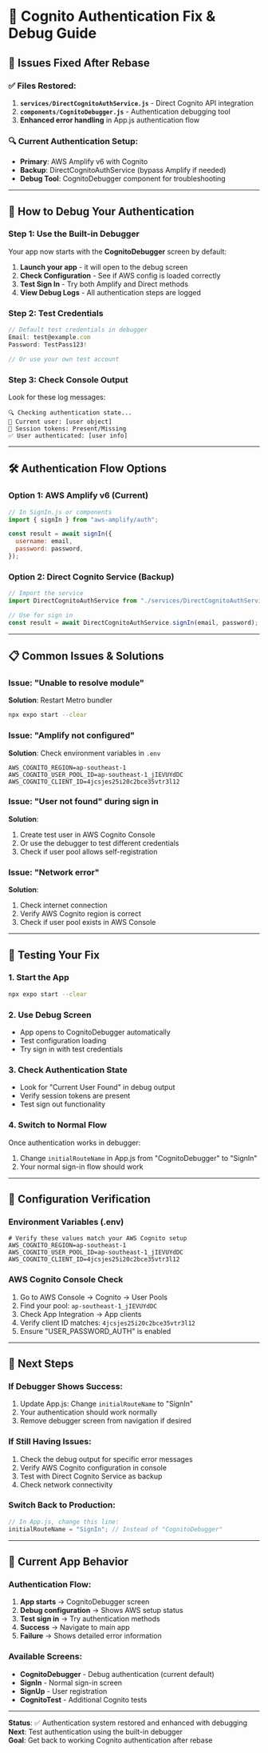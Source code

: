 # 🔧 Cognito Authentication Fix & Debug Guide

## 🚨 **Issues Fixed After Rebase**

### **✅ Files Restored:**

1. **`services/DirectCognitoAuthService.js`** - Direct Cognito API integration
2. **`components/CognitoDebugger.js`** - Authentication debugging tool
3. **Enhanced error handling** in App.js authentication flow

### **🔍 Current Authentication Setup:**

- **Primary**: AWS Amplify v6 with Cognito
- **Backup**: DirectCognitoAuthService (bypass Amplify if needed)
- **Debug Tool**: CognitoDebugger component for troubleshooting

---

## 🧪 **How to Debug Your Authentication**

### **Step 1: Use the Built-in Debugger**

Your app now starts with the **CognitoDebugger** screen by default:

1. **Launch your app** - it will open to the debug screen
2. **Check Configuration** - See if AWS config is loaded correctly
3. **Test Sign In** - Try both Amplify and Direct methods
4. **View Debug Logs** - All authentication steps are logged

### **Step 2: Test Credentials**

```javascript
// Default test credentials in debugger
Email: test@example.com
Password: TestPass123!

// Or use your own test account
```

### **Step 3: Check Console Output**

Look for these log messages:

```
🔍 Checking authentication state...
👤 Current user: [user object]
🎫 Session tokens: Present/Missing
✅ User authenticated: [user info]
```

---

## 🛠️ **Authentication Flow Options**

### **Option 1: AWS Amplify v6 (Current)**

```javascript
// In SignIn.js or components
import { signIn } from "aws-amplify/auth";

const result = await signIn({
  username: email,
  password: password,
});
```

### **Option 2: Direct Cognito Service (Backup)**

```javascript
// Import the service
import DirectCognitoAuthService from "./services/DirectCognitoAuthService";

// Use for sign in
const result = await DirectCognitoAuthService.signIn(email, password);
```

---

## 📋 **Common Issues & Solutions**

### **Issue: "Unable to resolve module"**

**Solution**: Restart Metro bundler

```bash
npx expo start --clear
```

### **Issue: "Amplify not configured"**

**Solution**: Check environment variables in `.env`

```env
AWS_COGNITO_REGION=ap-southeast-1
AWS_COGNITO_USER_POOL_ID=ap-southeast-1_jIEVUYdDC
AWS_COGNITO_CLIENT_ID=4jcsjes25i20c2bce35vtr3l12
```

### **Issue: "User not found" during sign in**

**Solution**:

1. Create test user in AWS Cognito Console
2. Or use the debugger to test different credentials
3. Check if user pool allows self-registration

### **Issue: "Network error"**

**Solution**:

1. Check internet connection
2. Verify AWS Cognito region is correct
3. Check if user pool exists in AWS Console

---

## 🎯 **Testing Your Fix**

### **1. Start the App**

```bash
npx expo start --clear
```

### **2. Use Debug Screen**

- App opens to CognitoDebugger automatically
- Test configuration loading
- Try sign in with test credentials

### **3. Check Authentication State**

- Look for "Current User Found" in debug output
- Verify session tokens are present
- Test sign out functionality

### **4. Switch to Normal Flow**

Once authentication works in debugger:

1. Change `initialRouteName` in App.js from "CognitoDebugger" to "SignIn"
2. Your normal sign-in flow should work

---

## 🔧 **Configuration Verification**

### **Environment Variables (.env)**

```env
# Verify these values match your AWS Cognito setup
AWS_COGNITO_REGION=ap-southeast-1
AWS_COGNITO_USER_POOL_ID=ap-southeast-1_jIEVUYdDC
AWS_COGNITO_CLIENT_ID=4jcsjes25i20c2bce35vtr3l12
```

### **AWS Cognito Console Check**

1. Go to AWS Console → Cognito → User Pools
2. Find your pool: `ap-southeast-1_jIEVUYdDC`
3. Check App Integration → App clients
4. Verify client ID matches: `4jcsjes25i20c2bce35vtr3l12`
5. Ensure "USER_PASSWORD_AUTH" is enabled

---

## 🚀 **Next Steps**

### **If Debugger Shows Success:**

1. Update App.js: Change `initialRouteName` to "SignIn"
2. Your authentication should work normally
3. Remove debugger screen from navigation if desired

### **If Still Having Issues:**

1. Check the debug output for specific error messages
2. Verify AWS Cognito configuration in console
3. Test with Direct Cognito Service as backup
4. Check network connectivity

### **Switch Back to Production:**

```javascript
// In App.js, change this line:
initialRouteName = "SignIn"; // Instead of "CognitoDebugger"
```

---

## 📱 **Current App Behavior**

### **Authentication Flow:**

1. **App starts** → CognitoDebugger screen
2. **Debug configuration** → Shows AWS setup status
3. **Test sign in** → Try authentication methods
4. **Success** → Navigate to main app
5. **Failure** → Shows detailed error information

### **Available Screens:**

- **CognitoDebugger** - Debug authentication (current default)
- **SignIn** - Normal sign-in screen
- **SignUp** - User registration
- **CognitoTest** - Additional Cognito tests

---

**Status**: ✅ Authentication system restored and enhanced with debugging  
**Next**: Test authentication using the built-in debugger  
**Goal**: Get back to working Cognito authentication after rebase
